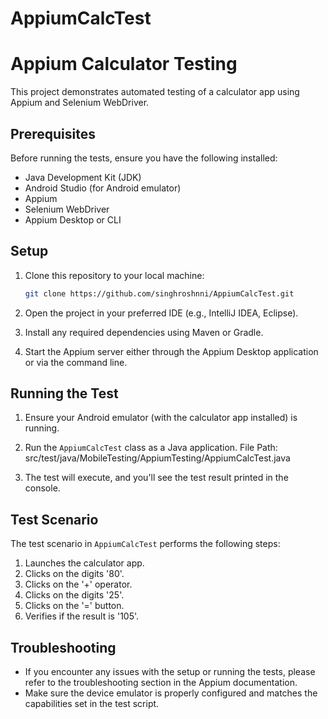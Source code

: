 # AppiumCalcTest
# Appium Calculator Testing

This project demonstrates automated testing of a calculator app using Appium and Selenium WebDriver.

## Prerequisites

Before running the tests, ensure you have the following installed:

- Java Development Kit (JDK)
- Android Studio (for Android emulator)
- Appium
- Selenium WebDriver
- Appium Desktop or CLI

## Setup

1. Clone this repository to your local machine:

    ```bash
    git clone https://github.com/singhroshnni/AppiumCalcTest.git
    ```

2. Open the project in your preferred IDE (e.g., IntelliJ IDEA, Eclipse).

3. Install any required dependencies using Maven or Gradle.

4. Start the Appium server either through the Appium Desktop application or via the command line.

## Running the Test

1. Ensure your Android emulator (with the calculator app installed) is running.

2. Run the `AppiumCalcTest` class as a Java application. File Path:  src/test/java/MobileTesting/AppiumTesting/AppiumCalcTest.java

3. The test will execute, and you'll see the test result printed in the console.

## Test Scenario

The test scenario in `AppiumCalcTest` performs the following steps:

1. Launches the calculator app.
2. Clicks on the digits '80'.
3. Clicks on the '+' operator.
4. Clicks on the digits '25'.
5. Clicks on the '=' button.
6. Verifies if the result is '105'.

## Troubleshooting

- If you encounter any issues with the setup or running the tests, please refer to the troubleshooting section in the Appium documentation.
- Make sure the device emulator is properly configured and matches the capabilities set in the test script.

